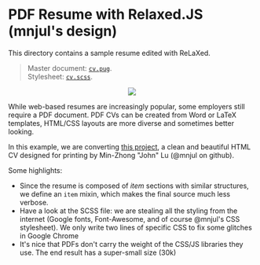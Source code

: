 # PDF Resume with Relaxed.JS (mnjul's design)

This directory contains a sample resume edited with ReLaXed.

> Master document: [``cv.pug``](https://github.com/IllusiveBagel/CV/cv.pug). <br/>
Stylesheet: [``cv.scss``](https://github.com/IllusiveBagel/CV/cv.scss).

<p align=center><img src="https://github.com/IllusiveBagel/CV/cv_screenshot.png"/></p>

While web-based resumes are increasingly popular, some employers still require a PDF document. PDF CVs can be created from Word or LaTeX templates, HTML/CSS layouts are more diverse and sometimes better looking.

In this example, we are converting [this project](https://github.com/mnjul/html-resume), a clean and beautiful HTML CV designed for printing by Min-Zhong "John" Lu (@mnjul on github).

Some highlights:

- Since the resume is composed of *item* sections with similar structures, we define an ``item`` mixin, which makes the final source much less verbose.
- Have a look at the SCSS file: we are stealing all the styling from the internet (Google fonts, Font-Awesome, and of course @mnjul's CSS stylesheet). We only write two lines of specific CSS to fix some glitches in Google Chrome
- It's nice that PDFs don't carry the weight of the CSS/JS libraries they use. The end result has a super-small size (30k)
